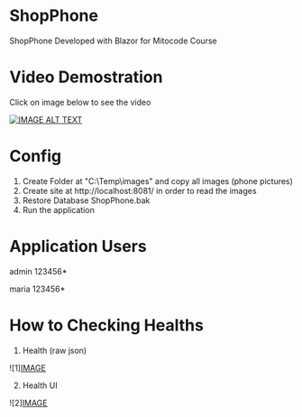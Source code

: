 # ShopPhone

ShopPhone Developed with Blazor for Mitocode Course

# Video Demostration
Click on image below to see the video

[![IMAGE ALT TEXT](https://github.com/lateraluz/ShopPhone/blob/d0cbda8225af34b5af510c36b8ce1fdae7ca84b2/Images/dummyimage.jpg)](https://raw.githubusercontent.com/lateraluz/ShopPhone/master/Video/BlazorProject.mp4)





# Config
1. Create Folder at "C:\\Temp\\images" and copy all images (phone pictures)
2. Create site at http://localhost:8081/ in order to read the images
3. Restore Database ShopPhone.bak
4. Run the application

# Application Users
admin
123456*

maria
123456*

# How to Checking Healths
1. Health (raw json)

![1][IMAGE](https://github.com/lateraluz/Blazor-ShopPhone/blob/2947ce1ace8982479b46d27c9bb472f604a48723/Video/Healthy.png)

2. Health UI

![2][IMAGE](https://github.com/lateraluz/Blazor-ShopPhone/blob/2947ce1ace8982479b46d27c9bb472f604a48723/Video/Healthy-ui.png)

